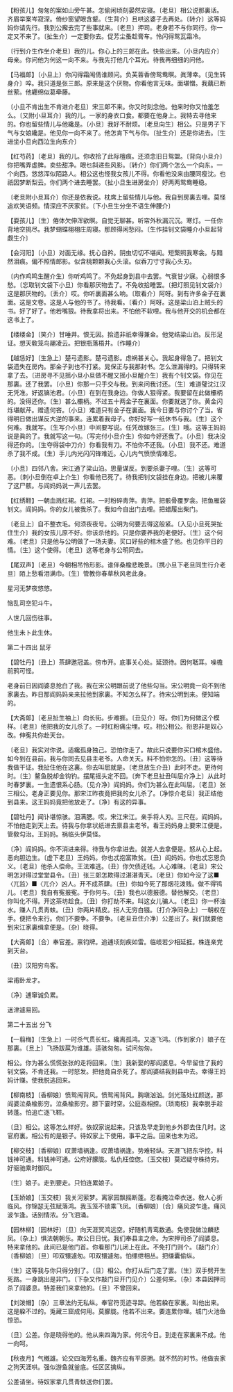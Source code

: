 <!-- { "loadSidebar": true } -->
【粉孩儿】匆匆的案如山旁午甚。怎偷闲顷刻晏然安寝。〔老旦〕相公说那裏话。齐眉举案岑寂深。倚纱窗望眼含颦。〔生背介〕且哄这婆子去再处。〔转介〕这等妈妈你请先行。我到公廨去完了些事就来。〔老旦〕押司。老身若不与你同行。你一定又不来了。〔扯生介〕一定要你去。促芳尘蚤趁膏车。怜闪得鸳瓦霜冷。

〔行到介生作坐介老旦〕我的儿。你心上的三郞在此。快些出来。〔小旦内应介〕母亲。你问他为何这一向不来。与我先打他几个耳光。待我再细细的问他。 

【马福郞】〔小旦上〕你闪得霜闱倩谁顾问。负芙蓉香傍鸳鸯瞑。眞薄幸。〔见生转身介〕啐。我只道是张三郞。原来是这个厌物。你看他言无味。面堪憎。我藕已断丝萦。他纒绵似葛牵藤。

〔小旦不肯出生不肯进介老旦〕宋三郞不来。你又时刻念他。他来时你又怕羞怎么。〔又附小旦耳介〕我的儿。一家的身衣口食。都要在他身上。我特去寻他来的。你也留些情儿与他纔是。〔小旦〕我好不耐烦。〔老旦向生〕相公。只是男子下气与女娘纔是。他见你一向不来了。他怎肯下气与你。〔扯生介〕还是你进去。〔生进坐小旦向西泣生向东介〕 

【红芍药】〔老旦〕我的儿。你收拾了此际檀痕。还须念旧日鸳盟。〔背向小旦介〕你把嘴弄虚脾。卖些甜净。眼乜斜递些风影。〔转介〕你们两个怎么一个向东。一个向西。悠悠浑似陌路人。相公这也怪我女孩儿不得。你看他没来由腰同瘦沈。也祇因梦断梨云。你们两个进去睡罢。〔扯小旦生进房坐介〕好两两鸳鸯睡稳。

〔老旦附小旦耳介〕你还是依我说。枕席上留些情儿与他。我自到房裏去哩。莫怪追欢笑语频。情深应不厌家贫。〔下小旦生分坐不语生伸腰介〕 

【耍孩儿】〔生〕倦体欠伸浑欲瞑。自觉无聊甚。听帘外秋漏沉沉。寒灯。一任你背地空挑尽。我梦蝴蝶栩栩庄周寝。那顾得闲愁闷。〔生作挂钊文袋睡介小旦起背觑生介〕 

【会河阳】〔小旦〕对面无缘。抚心自矜。阴虫切切不堪闻。短檠照我寒衾。与黯然泪痕。偏不照情郞影。似含桃颗颗我心头滚。似呑刀寸寸我心头刃。

〔内作鸡鸣生醒介生〕你听鸡鸣了。不免起身到县中去罢。气衰甘少寐。心弱恨多愁。〔忘取钊文袋下小旦〕你看那厌物去了。不免收拾睡罢。〔把灯照见钊文袋介〕这是那厌物的。〔丢介〕哎。你听裏面甚么响。〔取看介〕阿呀。到有许多金子在裏面。这是文卷。这是人与他的书了。待我看。〔看介〕阿呀。这是梁山泊上贼头的书。好了好了。他若嘴狠。待我拿将出来。不怕他不软哩。我与他开交的机会都在这书上了。 

【缕缕金】〔笑介〕甘唾井。恨无因。拾遗非祇幸得兼金。他党结梁山泊。反形足证。想天敎笼鸟翮凌云。把银瓶落梧井。〔作睡介〕 

【越恁好】〔生急上〕楚弓遗影。楚弓遗影。虑祸甚关心。我起身得急了。把钊文袋遗失在房内。那金子到也不打紧。晁保正与我那封书。怎么泄漏得的。只得转来拿了去。〔进房寻不见摇小旦小旦做不醒又摇小旦醒介生〕我有个钊文袋。你见在那裏。还了我罢。〔小旦〕你那一只手交与我。到来问我讨还。〔生〕难道璧沈江汉无凭准。好返镐池君。〔小旦〕在到在我身边。你做人狠得紧。我要留在此做欛柄的。没得还你。〔生〕甚么欛柄。不过五十两金子在裏面。你要就送了你。黄金闪烁堪献芹。赠遗何吝。〔小旦〕难道只有金子在裏面。我今日要与你讨个了当。省得明日做出谋反大逆的事来。连累着我母子。你好好写一纸休书与我。〔生〕这个何难。我就写。〔生写介小旦〕中间要写说。任凭改嫁张三。〔生〕哦。这等王妈妈说是眞的了。我就写这一句。〔写完付小旦介生〕你如今好还我了。〔小旦〕我决没得还你的。〔生夺得袋中刀介〕你看我有刀。不怕你不还我。〔小旦〕我不还。难道杀了我不成。〔生〕手儿内光闪闪锋难近。心儿内气愤愤情难忍。

〔小旦〕四邻八舍。宋江通了梁山泊。思量谋反。到要杀妻子哩。〔生〕这等可恶。〔刺小旦倒在卓上介生〕你看他已死了。待我把钊文袋挂在身边。把被儿来覆了这尸骸。与阎妈妈说一声儿去罢。 

【红绣鞋】一朝血溅红裙。红裙。一时粉碎靑萍。靑萍。把骸骨覆罗衾。把鱼雁袋钊文。阎妈妈。你的女儿被我杀了。我如今自出门去哩。把蜡履出柴门。

〔老旦上〕自不整衣毛。何须夜夜号。公明为何要去得这般紧。〔入见小旦死哭扯住生介〕我的女孩儿原不好。你该杀他的。只是你要养我的老便好。〔生〕这个何难。〔老旦〕只是他与公明做了一场夫妻。买口好些的棺木盛了他。也见你平日的情。〔生〕这个使得。〔老旦〕这等老身与公明同去。 

【尾双声】〔老旦〕今朝相吊怜形影。谁伴桑楡悲晚景。〔携小旦下老旦同生行介老旦〕陌上愁看泪满巾。〔生〕管教你春草秋风老此身。

星河无梦夜悠悠。

恼乱司空犯斗牛。

人世几回伤往事。

他生未卜此生休。 

第二十四出
鼠牙

【碧牡丹】〔丑上〕茶肆邀冠盖。傍市开。底事关心处。延颈待。因何聒耳。噪檐前鸦可怪。

老身前日因阎婆息抢白了我。我在宋公明跟前说了他些勾当。宋公明竟一向不到他家裏去。昨日那阎妈妈亲来拉他到家裏。不知怎么样了。待宋公明到来。便知端的。 

【大斋郞】〔老旦扯生袖上〕向长街。步难捱。〔丑见介〕呀。你们为何做这个模样。〔老旦〕他把我的女儿杀了。一时红粉痛尘埋。哎。相公相公。衔恩非是奴心改。伸寃共你赴天台。

〔老旦〕我实对你说。适纔孤身独己。恐怕你走了。故此只说要你买口棺木盛他。如今到在县前。我与你同去见县主老爷。人命关天。料不怕你怎的。〔丑〕这等待我做干证。我扯住他在这裏。你去叫屈就是。〔老旦放生介丑〕此时不走。更待何时。〔生〕鳌鱼脱却金钩钓。摆尾摇头定不回。〔奔下老旦扯丑叫屈介净上〕从此时时春梦裏。一生遗恨系心肠。〔见介净〕阎妈妈。你们为甚么在此叫屈。〔老旦〕张三相公。老身正要见你。那宋江昨夜竟把我的女儿杀了。〔净惊介老旦〕我正结他到县来。这王妈妈竟把他放走了。〔净〕有这的异事。 

【碧牡丹】闻讣堪惊骇。泪满腮。哎。宋江宋江。亲手将人刃。三尺在。阎妈妈。不怕他走到天上去。待我与你拿状纸进去禀县主老爷。看王妈妈身上要宋江便是。管敎勾治。王妈妈。祸临头伊莫怪。

〔净〕阎妈妈。你不消进来得。待我与你拿进去。就差人去拿便是。怒从心上起。恶向胆边生。〔虚下老旦〕王妈妈。你也忒抱富欺贫。〔丑〕阎妈妈。你也忒忘恩负义。〔老旦〕他杀人偿命。王法难逃。〔丑〕你欠债还钱。人心难昧。〔老旦〕宋公明怎对得过堂堂县令。〔丑〕张三郞怎欺得过湛湛靑天。〔老旦〕你如今没了这■〈兀监〉■〈兀介〉凶人。开不成茶肆。〔丑〕你如今死了那烟花泼贱。做不得鸨儿。〔老旦〕我自有寃报寃。于你何与。〔丑〕我也以德报德。替他解交。〔老旦〕你叫化不得。开这茶坊趁食。〔丑〕你打劫不来。叫这女儿骗人。〔老旦〕你一杯浊水。赚人几贯靑蚨。〔丑〕你两片精皮。拐人无穷白镪。〔打介净同杂上〕一朝权在手。便把令来行。你们不要争。不要争。〔老旦丑住介净〕公差出了。我们就要他到宋江家裏缉拿便是。〔杂〕晓得。 

【大斋郞】〔合〕奉官差。禀钧牌。追逋顷刻疾如雷。临岐若少相延捱。株连亲党到天台。

〔丑〕汉阳穷鸟客。

梁甫卧龙才。

〔净〕逋窜诚负累。

迷津遽易回。 

第二十五出
分飞

【一翦梅】〔生急上〕一时杀气贯长虹。纔离孤鸿。又逐飞鸿。〔作到家介〕娘子在那裏。〔旦上〕飞扬跋扈为谁雄。适骇匆匆。试问匆匆。

相公。你为甚么慌慌张张的走将回来。〔生〕我新娶的那阎婆息。今早留住了我的钊文袋。不肯还我。一时怒发。把他竟自杀死了。那阎婆结我到县中去。幸得王妈妈计赚。使我脱逃回来。 

【柳南枝】〔香柳娘〕愤鸳闱背风。愤鸳闱背风。胸塡汹汹。剑光落处红颜送。那阎婆泣桑楡影穷。泣桑楡影穷。膝下霎时空。公庭亟相控。〔琐南枝〕我幸脱手趁转蓬。怕追亡逐飞鞚。

〔旦〕相公。这等怎么样好。依奴家说起来。只该及早走到他乡外郡去住几时。这官府裏。相公有的是银子。待奴家上下使用。事平之后。回来也未为迟。 

【柳交枝】〔香柳娘〕叹萧墙祸逢。叹萧墙祸逢。势难轻纵。天涯飞把东华控。料钱神可通。料钱神可通。公府好朦胧。私仇枉倥偬。〔玉交枝〕莫迟疑守株待穷。好驱驰乘时御风。

〔生〕娘子。走到要走。只怕连累娘子。 

【玉娇娘】〔玉交枝〕我关河萦梦。离家园飘摇断蓬。忍看掩泣牵衣送。敎人心折临风。你锦瑟无弦赋落鸿。我玉笼不锁乘飞凤。〔香柳娘〕〔合〕痛风波乍逢。痛风波乍逢。话别情浓。分飞泪涌。

【园林柳】〔园林好〕〔旦〕向天涯冥鸿远空。好随机靑鸾数通。免使我做泣麟悲凤。〔杂上〕惧法朝朝乐。欺公日日忧。我们奉县主之命。为宋押司杀了阎婆息。特来拿他的。此间已是他门首。你看那门儿闭上在此。不免打门则个。〔敲门介〕〔香柳娘〕〔旦〕叩双镮遽匆。叩双镮遽匆。怕缧绁相丛。把缣囊偷纵。

〔生〕这等我与你只得分别了。〔旦〕相公。你打从后门走了罢。〔生〕双手劈开生死路。一身跳出是非门。〔下杂又作敲门旦开门见介〕公差何来。〔杂〕本县因押司杀了阎婆息。特差我们来拿他的。〔旦〕不曾回来。 

【刘泼帽】〔杂〕三章法约无私纵。奉官符觅迹寻踪。他若躱在家裏。叫他出来。这是躱不过的。兎藏三窟成何用。莫朦胧。他若不出来。要连累你哩。城门火池鱼惊恐。

〔旦〕公差。你是晓得他的。他从来四海为家。何况今日。到走在家裏来不成。他一向呵。 

【秋夜月】气槪雄。论交四海芳名重。魏齐应有平原拥。就不然的时节。他做丧家之狗天涯哄。强似游鱼就釜底。任区区擒纵。

公差请坐。待奴家拿几贯靑蚨送你们罢。 

